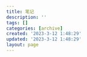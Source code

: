 ```yaml
---
title: 笔记
description: ''
tags: []
categories: [archive]
created: '2023-3-12 1:48:29'
updated: '2023-3-12 1:48:29'
layout: page
---
```

<script setup>
  import { data } from "./data/notes-archive.data.js";
  import Archive from "../components/Archive.vue";
</script>

<Archive :source="data" />


